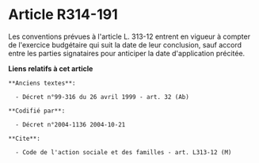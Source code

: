 # Article R314-191

Les conventions prévues à l'article L. 313-12 entrent en vigueur à compter de l'exercice budgétaire qui suit la date de leur
conclusion, sauf accord entre les parties signataires pour anticiper la date d'application précitée.

**Liens relatifs à cet article**

	**Anciens textes**:

	  - Décret n°99-316 du 26 avril 1999 - art. 32 (Ab)

	**Codifié par**:

	  - Décret n°2004-1136 2004-10-21

	**Cite**:

	  - Code de l'action sociale et des familles - art. L313-12 (M)
